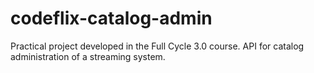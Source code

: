 # codeflix-catalog-admin
Practical project developed in the Full Cycle 3.0 course. API for catalog administration of a streaming system.
